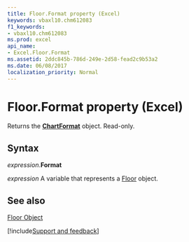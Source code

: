 ```yaml
---
title: Floor.Format property (Excel)
keywords: vbaxl10.chm612083
f1_keywords:
- vbaxl10.chm612083
ms.prod: excel
api_name:
- Excel.Floor.Format
ms.assetid: 2ddc845b-786d-249e-2d58-fead2c9b53a2
ms.date: 06/08/2017
localization_priority: Normal
---
```



# Floor.Format property (Excel)

Returns the  **[ChartFormat](Excel.ChartFormat.md)** object. Read-only.


## Syntax

_expression_.**Format**

_expression_ A variable that represents a [Floor](Excel.Floor-graph-property.md) object.


## See also


[Floor Object](Excel.Floor(object).md)

[!include[Support and feedback](~/includes/feedback-boilerplate.md)]